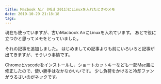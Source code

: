 ```yaml
---
title: Macbook Air (Mid 2011)にLinuxを入れたときのメモ
date: 2019-10-29 21:18:18
tags:
---
```

現在も使っていますが、古いMacbook AirにLinuxを入れています。
あとで役に立つかと思ってメモをとっていました。

それの記事を追加しました。
はじめましての記事よりも前にいろいろと記事が出てきますが、そういう事情です。

Chromeとvscodeをインストールし、ショートカットキーなども一部Mac風に修正したので、使い勝手はなかなかいいです。
少し負荷をかけると冷却ファンがうるさいのがネックです。